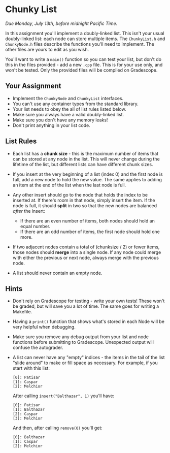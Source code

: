 # Chunky List

_Due Monday, July 13th, before midnight Pacific Time._

In this assignment you'll implement a doubly-linked list.  This isn't your usual
doubly-linked list:  each node can store multiple items.  The `ChunkyList.h` and
`ChunkyNode.h` files describe the functions you'll need to implement.  The other
files are yours to edit as you wish.

You'll want to write a `main()` function so you can test your list, but don't do
this in the files provided  - add a new `.cpp` file.  This is for your use only,
and won't be tested.  Only the provided files will be compiled on Gradescope.


## Your Assignment

- Implement the `ChunkyNode` and `ChunkyList` interfaces.
- You can't use any container types from the standard library.
- Your list needs to obey the all of list rules listed below.
- Make sure you always have a valid doubly-linked list.
- Make sure you don't have any memory leaks!
- Don't print anything in your list code.


## List Rules

- Each list has a **chunk size** - this is the maximum  number of items that can
  be stored at any node in the list.  This will never change during the lifetime
  of the list, but different lists can have different chunk sizes.

- If you insert at the very beginning of a list (index 0)  and the first node is
  full, add a new node to hold the new value. The same applies to adding an item
  at the end of the list when the last node is full.

- Any other insert should go to the node that holds the index to be inserted at.
  If there's room in that node, simply insert the item.  If the node is full, it
  should **split** in two so that the new nodes are balanced _after_ the insert:

  - If there are an even number of items, both nodes should hold an equal number.
  - If there are an odd number of items, the first node should hold one more.

- If two adjacent nodes contain a total of (chunksize / 2) or fewer items, those
  nodes should **merge** into a single node. If any node could merge with either
  the previous or next node, always merge with the previous node.

- A list should never contain an empty node.


## Hints

- Don't rely on Gradescope for testing  -  write your own tests!  These won't be
  graded, but will save you a lot of time. The same goes for writing a Makefile.

- Having a `print()` function that shows what's stored in each Node will be very
  helpful when debugging.

- Make sure you remove any debug output from your list and node functions before
  submitting to Gradescope.  Unexpected output will confuse the autograder.

- A list can never have  any "empty" indices - the items in the tail of the list
  "slide around" to make or fill space as necessary.  For example,  if you start
  with this list:
  ```
  [0]: Patisar
  [1]: Caspar
  [2]: Melchior
  ```
  After calling `insert("Balthazar", 1)` you'll have:
  ```
  [0]: Patisar
  [1]: Balthazar
  [2]: Caspar
  [3]: Melchior
  ```
  And then, after calling `remove(0)` you'll get:
  ```
  [0]: Balthazar
  [1]: Caspar
  [2]: Melchior
  ```
